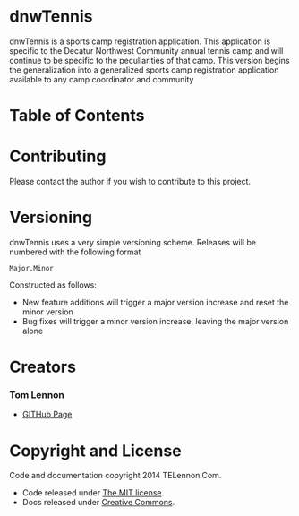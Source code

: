 # dnwTennis

dnwTennis is a sports camp registration application. This application is specific to the 
Decatur Northwest Community annual tennis camp and will continue to be specific to the 
peculiarities of that camp. This version begins the generalization into a generalized 
sports camp registration application available to any camp coordinator and community

# Table of Contents

# Contributing

Please contact the author if you wish to contribute to this project.

# Versioning

dnwTennis uses a very simple versioning scheme.
Releases will be numbered with the following format

`Major.Minor`

Constructed as follows:
* New feature additions will trigger a major version increase and reset the minor version
* Bug fixes will trigger a minor version increase, leaving the major version alone

# Creators

### Tom Lennon
* [GITHub Page](https://github.com/telennon)

# Copyright and License

Code and documentation copyright 2014 TELennon.Com. 
* Code released under [The MIT license](https://github.com/telennon/dnwTennis/blob/master/LICENSE.md). 
* Docs released under [Creative Commons](https://github.com/telennon/dnwTennis/blob/master/COMMONS.md).